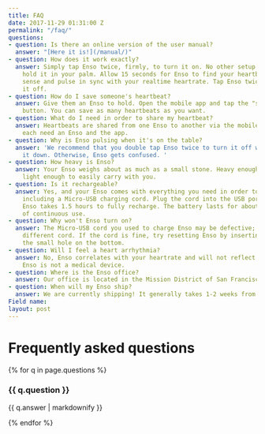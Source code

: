 ```yaml
---
title: FAQ
date: 2017-11-29 01:31:00 Z
permalink: "/faq/"
questions:
- question: Is there an online version of the user manual?
  answer: "[Here it is!](/manual/)"
- question: How does it work exactly?
  answer: Simply tap Enso twice, firmly, to turn it on. No other setup required. Then
    hold it in your palm. Allow 15 seconds for Enso to find your heartbeat. Enso will
    sense and pulse in sync with your realtime heartrate. Tap Enso twice more to turn
    it off.
- question: How do I save someone's heartbeat?
  answer: Give them an Enso to hold. Open the mobile app and tap the "save a heartbeat"
    button. You can save as many heartbeats as you want.
- question: What do I need in order to share my heartbeat?
  answer: Heartbeats are shared from one Enso to another via the mobile app. You will
    each need an Enso and the app.
- question: Why is Enso pulsing when it's on the table?
  answer: 'We recommend that you double tap Enso twice to turn it off when you set
    it down. Otherwise, Enso gets confused. '
- question: How heavy is Enso?
  answer: Your Enso weighs about as much as a small stone. Heavy enough to feel grounding,
    light enough to easily carry with you.
- question: Is it rechargeable?
  answer: Yes, and your Enso comes with everything you need in order to charge it,
    including a Micro-USB charging cord. Plug the cord into the USB port on Enso.
    Enso takes 1.5 hours to fully recharge. The battery lasts for about five hours
    of continuous use.
- question: Why won't Enso turn on?
  answer: The Micro-USB cord you used to charge Enso may be defective; try using a
    different cord. If the cord is fine, try resetting Enso by inserting a pin into
    the small hole on the bottom.
- question: Will I feel a heart arrhythmia?
  answer: No, Enso correlates with your heartrate and will not reflect irregular heartbeats.
    Enso is not a medical device.
- question: Where is the Enso office?
  answer: Our office is located in the Mission District of San Francisco, CA.
- question: When will my Enso ship?
  answer: We are currently shipping! It generally takes 1-2 weeks from the order date.
Field name: 
layout: post
---
```


<h1 class="h1 serif mb2">Frequently asked questions</h1>
<section class="">
{% for q in page.questions %}
<div class="mb2 clearfix">
<h3 class="h2 sans medium mb0">{{ q.question }}</h3>
<p class="sans p">{{ q.answer | markdownify }}</p>
</div>
{% endfor %}
</section>
